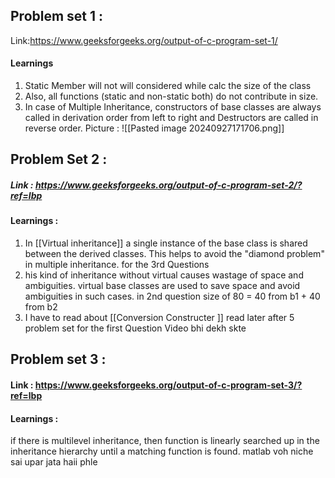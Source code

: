 ## Problem set 1 :
Link:https://www.geeksforgeeks.org/output-of-c-program-set-1/
#### Learnings 
1. Static Member will not will considered while calc the size of the class 
2. Also, all functions (static and non-static both) do not contribute in size.
3. In case of Multiple Inheritance, constructors of base classes are always called in derivation order from left to right and Destructors are called in reverse order.
Picture :
![[Pasted image 20240927171706.png]]
## Problem Set 2 : 
##### Link : https://www.geeksforgeeks.org/output-of-c-program-set-2/?ref=lbp
#### Learnings : 
1. In [[Virtual inheritance]] a single instance of the base class is shared between the derived classes. This helps to avoid the "diamond problem" in multiple inheritance. for the 3rd Questions 
2. his kind of inheritance without virtual causes wastage of space and ambiguities. virtual base classes are used to save space and avoid ambiguities in such cases. in 2nd question size of 80 = 40 from b1 + 40 from b2 
3. I have to read about [[Conversion Constructer ]] read later after 5 problem set  for the first Question Video bhi dekh skte 
## Problem set 3 : 
#### Link : https://www.geeksforgeeks.org/output-of-c-program-set-3/?ref=lbp
#### Learnings : 
if there is multilevel inheritance, then function is linearly searched up in the inheritance hierarchy until a matching function is found. matlab voh niche sai upar jata haii phle 

